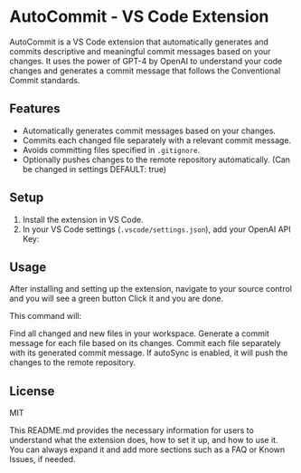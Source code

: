 # AutoCommit - VS Code Extension

AutoCommit is a VS Code extension that automatically generates and commits descriptive and meaningful commit messages based on your changes. It uses the power of GPT-4 by OpenAI to understand your code changes and generates a commit message that follows the Conventional Commit standards.

## Features

- Automatically generates commit messages based on your changes.
- Commits each changed file separately with a relevant commit message.
- Avoids committing files specified in `.gitignore`.
- Optionally pushes changes to the remote repository automatically. (Can be changed in settings DEFAULT: true)

## Setup

1. Install the extension in VS Code.
2. In your VS Code settings (`.vscode/settings.json`), add your OpenAI API Key:

## Usage
After installing and setting up the extension, navigate to your source control and you will see a green button
Click it and you are done.

This command will:

Find all changed and new files in your workspace.
Generate a commit message for each file based on its changes.
Commit each file separately with its generated commit message.
If autoSync is enabled, it will push the changes to the remote repository.

## License
MIT

This README.md provides the necessary information for users to understand what the extension does, how to set it up, and how to use it. You can always expand it and add more sections such as a FAQ or Known Issues, if needed.
